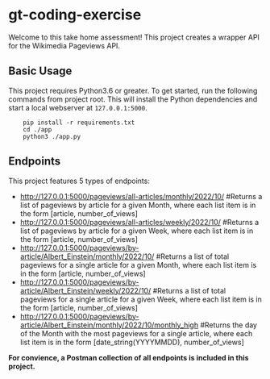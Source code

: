 # gt-coding-exercise

Welcome to this take home assessment! This project creates a wrapper API for the Wikimedia Pageviews API.  

## Basic Usage

This project requires Python3.6 or greater. To get started, run the following commands from project root. This will install the Python dependencies and start a local webserver at `127.0.0.1:5000`.  

```console
	pip install -r requirements.txt
	cd ./app
	python3 ./app.py
```

## Endpoints

This project features 5 types of endpoints:  
* http://127.0.0.1:5000/pageviews/all-articles/monthly/2022/10/ #Returns a list of pageviews by article for a given Month, where each list item is in the form [article, number_of_views]
* http://127.0.0.1:5000/pageviews/all-articles/weekly/2022/10/ #Returns a list of pageviews by article for a given Week, where each list item is in the form [article, number_of_views]
* http://127.0.0.1:5000/pageviews/by-article/Albert_Einstein/monthly/2022/10/ #Returns a list of total pageviews for a single article for a given Month, where each list item is in the form [article, number_of_views]
* http://127.0.0.1:5000/pageviews/by-article/Albert_Einstein/weekly/2022/10/ #Returns a list of total pageviews for a single article for a given Week, where each list item is in the form [article, number_of_views]
* http://127.0.0.1:5000/pageviews/by-article/Albert_Einstein/monthly/2022/10/monthly_high #Returns the day of the Month with the most pageviews for a single article, where each list item is in the form [date_string(YYYYMMDD), number_of_views]


**For convience, a Postman collection of all endpoints is included in this project.**
